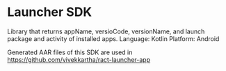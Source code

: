 # Launcher SDK 
Library that returns appName, versioCode, versionName, and launch package and activity of installed apps.
Language: Kotlin 
Platform: Android

Generated AAR files of this SDK are used in https://github.com/vivekkartha/ract-launcher-app
    
